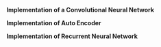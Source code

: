 **Implementation of a Convolutional Neural Network**

**Implementation of Auto Encoder**

**Implementation of Recurrent Neural Network**
